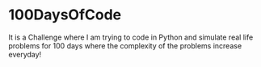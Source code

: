 # 100DaysOfCode
It is a Challenge where I am trying to code in Python and simulate real life problems for 100 days where the complexity of the problems increase everyday!
